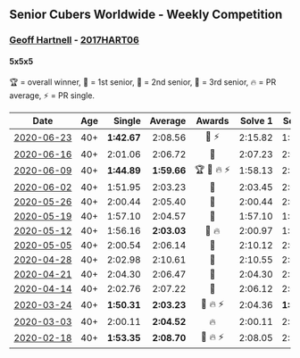 <style>table {white-space: nowrap;}</style>

## Senior Cubers Worldwide - Weekly Competition
### [Geoff Hartnell](../geoff_hartnell.md) - [2017HART06](https://www.worldcubeassociation.org/persons/2017HART06?event=555)
#### 5x5x5

🏆 = overall winner, 🥇 = 1st senior, 🥈 = 2nd senior, 🥉 = 3rd senior, 🔥 = PR average, ⚡ = PR single.

| Date | Age | Single | Average | Awards | Solve 1 | Solve 2 | Solve 3 | Solve 4 | Solve 5 | Video |
| :--: | :--: | --: | --: | :--: | --: | --: | --: | --: | --: | :-- |
| [2020-06-23](../../results/555/2020-06-23.md) | 40+ | **1:42.67** | 2:08.56 | 🥈 ⚡ | 2:15.82 | 1:59.85 | **1:42.67** | 2:10.46 | 2:15.38 | [Link](https://www.facebook.com/events/268636114456043/permalink/270237950962526/) |
| [2020-06-16](../../results/555/2020-06-16.md) | 40+ | 2:01.06 | 2:06.72 | 🥉 | 2:07.23 | 2:06.06 | 2:06.88 | 2:01.06 | 2:10.80 | [Link](https://www.facebook.com/events/256188575607890/permalink/257650645461683/) |
| [2020-06-09](../../results/555/2020-06-09.md) | 40+ | **1:44.89** | **1:59.66** | 🏆 🥇 🔥 ⚡ | 1:58.13 | 2:10.08 | 2:00.45 | **1:44.89** | 2:00.41 | [Link](https://www.facebook.com/events/1130228284009045/permalink/1131991020499438/) |
| [2020-06-02](../../results/555/2020-06-02.md) | 40+ | 1:51.95 | 2:03.23 | 🥈 | 2:03.45 | 2:05.30 | 1:51.95 | 2:18.46 | 2:00.93 | [Link](https://www.facebook.com/events/573401076937046/permalink/575080210102466/) |
| [2020-05-26](../../results/555/2020-05-26.md) | 40+ | 2:00.44 | 2:05.40 | 🥈 | 2:00.44 | 2:07.40 | 2:03.58 | 2:05.46 | 2:07.15 | [Link](https://www.facebook.com/events/637852836799991/permalink/639012983350643/) |
| [2020-05-19](../../results/555/2020-05-19.md) | 40+ | 1:57.10 | 2:04.57 | 🥉 | 1:57.10 | 1:59.96 | 2:03.42 | 2:10.35 | 2:21.80 | [Link](https://www.facebook.com/events/201300894172579/permalink/202443604058308/) |
| [2020-05-12](../../results/555/2020-05-12.md) | 40+ | 1:56.16 | **2:03.03** | 🥈 🔥 | 2:00.97 | 1:56.16 | 1:57.48 | 2:18.55 | 2:10.65 | [Link](https://www.facebook.com/events/276138643524223/permalink/277677353370352/) |
| [2020-05-05](../../results/555/2020-05-05.md) | 40+ | 2:00.54 | 2:06.14 | 🥈 | 2:10.12 | 2:06.18 | 2:09.18 | 2:03.07 | 2:00.54 | [Link](https://www.facebook.com/events/557526585195168/permalink/559113201703173/) |
| [2020-04-28](../../results/555/2020-04-28.md) | 40+ | 2:02.98 | 2:10.61 | 🥈 | 2:10.55 | 2:09.63 | 2:02.98 | 2:16.34 | 2:11.67 | [Link](https://www.facebook.com/events/543220986391837/permalink/546335199413749/) |
| [2020-04-21](../../results/555/2020-04-21.md) | 40+ | 2:04.30 | 2:06.47 | 🥇 | 2:04.30 | 2:14.74 | 2:09.73 | 2:04.97 | 2:04.71 | [Link](https://www.facebook.com/events/538096063773916/permalink/542682863315236/) |
| [2020-04-14](../../results/555/2020-04-14.md) | 40+ | 2:02.76 | 2:07.22 | 🥈 | 2:06.12 | 2:02.76 | 2:28.16 | 2:10.79 | 2:04.75 | [Link](https://www.facebook.com/events/1400953806773430/permalink/1403512099850934/) |
| [2020-03-24](../../results/555/2020-03-24.md) | 40+ | **1:50.31** | **2:03.23** | 🥈 🔥 ⚡ | 2:04.36 | **1:50.31** | 2:21.19 | 2:03.89 | 2:01.45 | [Link](https://www.facebook.com/events/5078365835514885/permalink/5101262129891922/) |
| [2020-03-03](../../results/555/2020-03-03.md) | 40+ | 2:00.11 | **2:04.52** | 🔥 | 2:00.11 | 2:10.94 | 2:04.80 | 2:04.61 | 2:04.17 | [Link](https://www.facebook.com/events/2637344919882558/permalink/2639227679694282/) |
| [2020-02-18](../../results/555/2020-02-18.md) | 40+ | **1:53.35** | **2:08.70** | 🥉 🔥 ⚡ | 2:08.05 | 2:11.49 | 2:09.36 | **1:53.35** | 2:08.68 | [Link](https://www.facebook.com/events/538921670053895/permalink/540734073205988/) |


<!-- Global site tag (gtag.js) - Google Analytics -->
<script async src="https://www.googletagmanager.com/gtag/js?id=UA-86348435-3"></script>
<script>window.dataLayer = window.dataLayer || []; function gtag() {dataLayer.push(arguments);} gtag('js', new Date()); gtag('config', 'UA-86348435-3');</script>
